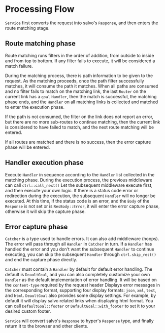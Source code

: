 # Processing Flow

`Service` first converts the request into salvo's `Response`, and then enters the route matching stage.

## Route matching phase

Route matching runs filters in the order of addition, from outside to inside and from top to bottom. If any filter fails to execute, it will be considered a match failure.

During the matching process, there is path information to be given to the request. As the matching proceeds, once the path filter successfully matches, it will consume the path it matches. When all paths are consumed and no filter fails to match on the matching link, the last `Router` on the current link has a `goal` `Handler`, then the match is successful, the matching phase ends, and the `Handler` on all matching links is collected and matched to enter the execution phase.

If the path is not consumed, the filter on the link does not report an error, but there are no more sub-routes to continue matching, then the current link is considered to have failed to match, and the next route matching will be entered.

If all routes are matched and there is no success, then the error capture phase will be entered.

## Handler execution phase

Execute `Handler` in sequence according to the `Handler` list collected in the matching phase. During the execution process, the previous middleware can call `ctrl::call_next()` Let the subsequent middleware execute first, and then execute your own logic. If there is a status code error or redirection during the execution, the subsequent `Handler` will no longer be executed. At this time, if the status code is an error, and the `Body` of the `Response` is not set or is `ResBody::Error`, it will enter the error capture phase, otherwise it will skip the capture phase.

## Error capture phase

`Catcher` is a type used to handle errors. It can also add middleware (hoops). The error will pass through all `Handler` in `Catcher` in turn. If a `Handler` has handled the error and you don't want the subsequent `Handler` to continue executing, you can skip the subsequent `Handler` through `ctrl.skip_rest()` and end the capture phase directly.

`Catcher` must contain a `Handler` by default for default error handling. The default is `DeaultGoal`, and you can also completely customize your own `Handler` as the default implementation of error handling. It will be based on the `content-type` required by the request header Displays error messages in the corresponding format, supporting four display formats: `json`, `xml`, `text`, and `html`. `DeaultGoal` also provides some display settings. For example, by default it will display salvo related links when displaying html format. You can call `DefaultGoal::footer` or `DefaultGoal::with_footer` to set it to your desired custom footer.

`Service` will convert salvo's `Response` to hyper's `Response` type, and finally return it to the browser and other clients.